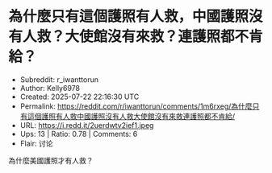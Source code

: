 # 為什麼只有這個護照有人救，中國護照沒有人救？大使館沒有來救？連護照都不肯給？

- Subreddit: r_iwanttorun
- Author: Kelly6978
- Created: 2025-07-22 22:16:30 UTC
- Permalink: https://reddit.com/r/iwanttorun/comments/1m6rxeg/為什麼只有這個護照有人救中國護照沒有人救大使館沒有來救連護照都不肯給/
- URL: https://i.redd.it/2uerdwtv2ief1.jpeg
- Ups: 13 | Ratio: 0.78 | Comments: 6
- Flair: 讨论


為什麼美國護照才有人救？

